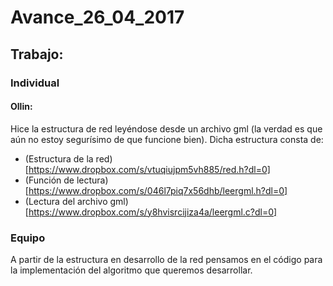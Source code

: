# Avance_26_04_2017

## Trabajo:

### Individual

#### Ollin:
Hice la estructura de red leyéndose desde un archivo gml (la verdad es que aún no estoy segurísimo de que funcione bien). Dicha estructura consta de:
* (Estructura de la red)[https://www.dropbox.com/s/vtuqiujpm5vh885/red.h?dl=0]
* (Función de lectura)[https://www.dropbox.com/s/046l7piq7x56dhb/leergml.h?dl=0]
* (Lectura del archivo gml)[https://www.dropbox.com/s/y8hvisrcijiza4a/leergml.c?dl=0]
### Equipo
A partir de la estructura en desarrollo de la red pensamos en el código para la implementación del algoritmo que queremos desarrollar.
